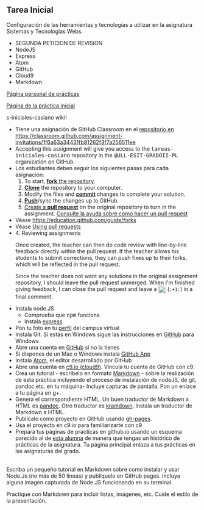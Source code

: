 ## Tarea Inicial

Configuración de las herramientas y tecnologías a utilizar en la asignatura Sistemas y Tecnologías Webs.

* SEGUNDA PETICION DE REVISION
* NodeJS
* Express
* Atom
* GitHub
* Cloud9
* Markdown

[Página personal de prácticas](http://alu0100536652.github.io/)

[Página de la práctica inicial](http://alu0100536652.github.io/Tutorial-STW/)

s-iniciales-casiano wiki!

<ul>
<!---
<li>
Darse de alta en la comunidad Google + 
<a href="https://plus.google.com/u/1/communities/111920114018766363342">Google + ULL-ETSII-SYTW-1516</a>.
<br/>
Para hacerlo, entra  a 
<a href="http://mail.ull.edu.es/">http://mail.ull.edu.es</a>
y  una vez allí date de alta en g+ (si no lo has hecho) siguiendo el enlace en +me o +yo en la parte superior derecha
-->
<li> Tiene una asignación de GitHub Classroom en el
<a href="https://classroom.github.com/assignment-invitations/1f6a63a34431fb81262f3f7a256511ee">repositorio en https://classroom.github.com/assignment-invitations/1f6a63a34431fb81262f3f7a256511ee</a>
<li> Accepting this assignment will give you access to the <tt>tareas-iniciales-casiano</tt> repository in the 
<tt>@ULL-ESIT-GRADOII-PL</tt> organization on GitHub.

<li>Los estudiantes deben seguir los siguientes pasas para cada asignación:

<ol>
<li>To start, <a href="https://guides.github.com/activities/forking/"><strong>fork</strong> the repository</a>.</li>
<li>
<a href="http://gitref.org/creating/#clone"><strong>Clone</strong></a> the repository to your computer.</li>
<li>Modify the files and <a href="http://gitref.org/basic/#commit"><strong>commit</strong></a> changes to complete your solution.</li>
<li>
<a href="http://gitref.org/remotes/#push"><strong>Push</strong></a>/sync the changes up to GitHub.</li>
<li>
<a href="https://help.github.com/articles/creating-a-pull-request">Create a <strong>pull request</strong></a> on the original repository to turn in the assignment. <a href="https://help.github.com/articles/creating-a-pull-request">Consulte la ayuda sobre como hacer un pull request</a></li>
</ol>
<li> Véase <a href="https://education.github.com/guide/forks">https://education.github.com/guide/forks</a>
<li> Véase <a href="https://help.github.com/articles/using-pull-requests/">Using pull requests</a>
<!---
<p>You may consider making a context-specific copy of these steps in your syllabus or assignment description – grab <a href="https://raw.githubusercontent.com/education/guide/master/docs/forks.md">the markdown</a>.</p>
--->
<li>
<a id="4-reviewing-assignments" class="anchor" href="#4-reviewing-assignments" aria-hidden="true"><span class="octicon octicon-link"></span></a>4. Reviewing assignments</h3>

<p>Once created, the teacher can then do code review with line-by-line feedback directly within the pull request. If the teacher allows his students to submit corrections, they can push fixes up to their forks, which will be reflected in the pull request.</p>

<p>Since the teacher does not want any solutions in the original assignment repository,  I should leave the pull request unmerged. When I'm finished giving feedback, I can close the pull request and leave a <img class="emoji" title=":+1:" alt=":+1:" src="https://education.github.com/images/emoji/%2B1.png" height="20" width="20" align="absmiddle"> (<code>:+1:</code>) in a final comment.</p>

<li>Instala node.JS 
<ul>
<li> Comprueba que <tt>npm</tt> funciona</li>
<li> Instala <a href="http://expressjs.com/">express</a></li>
</ul>
<li> Pon tu foto en tu <a href="https://campusvirtual.ull.es/1516/user/profile.php">perfil</a> del campus virtual
<li> Instala Git. 
Si estás en Windows sigue las instrucciones en <a href="https://help.github.com/categories/58/articles">GitHub</a> para Windows
<li> Abre una cuenta en <a href="https://help.github.com/articles/set-up-git">GitHub</a> si no la tienes
<li> Si dispones de un Mac o Windows instala <a href="https://desktop.github.com/">GitHub App</a>
<li> Instala <a href="https://atom.io/">Atom</a>, el editor desarrollado por GitHub
<li> Abre una cuenta en <a href="http://c9.io">c9.io (cloud9)</a>. Vincula tu cuenta de GitHub con c9.
<li> Crea un tutorial - escríbelo en formato <a href="https://en.wikipedia.org/wiki/Markdown">Markdown</a> - sobre la realización de esta práctica incluyendo el proceso de instalación de nodeJS, de git, pandoc etc.  en tu máquina- Incluye capturas de pantalla. Pon un enlace a tu página en g+.
<li>Genera el correspondiente HTML. Un buen traductor de Markdown a HTML es 
<a href="http://pandoc.org/">pandoc</a>.  Otro traductor es <a href="http://kramdown.gettalong.org/">kramdown</a>.
Instala un traductor de Markdown a HTML.
<li>Publícalo como proyecto en GitHub usando <a href="https://pages.github.com/">gh-pages</a>.<br/>
<li> Usa el proyecto en c9.io para familiarizarte con c9
<li>Prepara tus páginas de prácticas en github.io usando un esquema parecido  al de <a href="https://mdbgalvan.github.io/">esta alumna</a> de manera que tengas un histórico de prácticas de la asignatura. 
Tu página principal enlaza a tus prácticas en las asignaturas del grado.
</ul>
<br/>
<!--
Cuando terminen la <a href="https://campusvirtual.ull.es/1415/mod/assign/view.php?id=35863">tarea inicial]</a> publiquen en la 
<a href="https://plus.google.com/u/1/communities/111920114018766363342">comunidad g+</a>
los enlaces al repositorio y a la web en github.io.
<br/>
Posteriormente, si les gusta o les ayuda alguna de las publicaciones pueden "votarla" con un "+".
-->
Escriba un pequeño tutorial en Markdown sobre como instalar y usar Node.Js (no más de 50 líneas) y
publíquelo en GitHub pages. Incluya alguna imagen capturada de Node.JS funcionando en su terminal.

Practique con Markdown para incluir listas, imágenes, etc. 
Cuide el estilo de la presentación.
<!--
* Indique la URL del repositorio git en el que deja su práctica.
* Indique la URL de su página web GitHub de usuario
* Indique la URL de su página web GitHub para las prácticas de PL 
* Indique la URL de la "GitHub page" en la que ha desplegado esta práctica
-->
